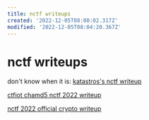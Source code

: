 ```yaml
---
title: nctf writeups
created: '2022-12-05T08:00:02.317Z'
modified: '2022-12-05T08:04:20.367Z'
---
```


# nctf writeups

don't know when it is: [katastros's nctf writeup](https://blog.katastros.com/a?ID=00650-571829f2-3af9-4b1c-a3b7-3ebebca04377)

[ctfiot chamd5 nctf 2022 writeup](https://www.ctfiot.com/83703.html)

[nctf 2022 official crypto writeup](http://blog.tolinchan.xyz/2022/12/05/nctf-2022-official-writeup-crypto/)
